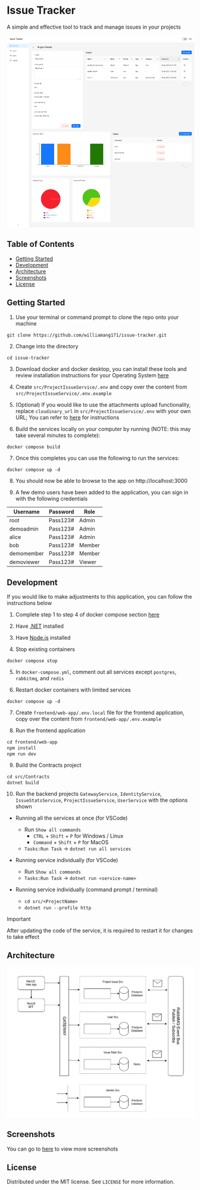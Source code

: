 # Issue Tracker

A simple and effective tool to track and manage issues in your projects

![project-details](/documentation/screenshots/project-details.png)

## Table of Contents

- [Getting Started](#getting-started)
- [Development](#development)
- [Architecture](#architecture)
- [Screenshots](#screenshots)
- [License](#license)

## Getting Started

1. Use your terminal or command prompt to clone the repo onto your machine

```
git clone https://github.com/williamang171/issue-tracker.git
```

2. Change into the directory

```
cd issue-tracker
```

3. Download docker and docker desktop, you can install these tools and review installation instructions for your Operating System [here](https://docs.docker.com/desktop/)

4. Create `src/ProjectIssueService/.env` and copy over the content from `src/ProjectIssueService/.env.example`

5. (Optional) If you would like to use the attachments upload functionality, replace `cloudinary_url` in `src/ProjectIssueService/.env` with your own URL; You can refer to [here](https://cloudinary.com/documentation/dotnet_quickstart) for instructions

6. Build the services locally on your computer by running (NOTE: this may take several minutes to complete):

```
docker compose build
```

7. Once this completes you can use the following to run the services:

```
docker compose up -d
```

8. You should now be able to browse to the app on http://localhost:3000

9. A few demo users have been added to the application, you can sign in with the following credentials

| Username   | Password | Role   |
| ---------- | -------- | ------ |
| root       | Pass123# | Admin  |
| demoadmin  | Pass123# | Admin  |
| alice      | Pass123# | Admin  |
| bob        | Pass123# | Member |
| demomember | Pass123# | Member |
| demoviewer | Pass123# | Viewer |

## Development

If you would like to make adjustments to this application, you can follow the instructions below

1. Complete step 1 to step 4 of docker compose section [here](#getting-started)

2. Have [.NET](https://dotnet.microsoft.com/en-us/download) installed

3. Have [Node.js](https://nodejs.org/en) installed

4. Stop existing containers

```
docker compose stop
```

5. In `docker-compose.yml`, comment out all services except `postgres`, `rabbitmq`, and `redis`

6. Restart docker containers with limited services

```
docker compose up -d
```

7. Create `frontend/web-app/.env.local` file for the frontend application, copy over the content from `frontend/web-app/.env.example`

8. Run the frontend application

```
cd frontend/web-app
npm install
npm run dev
```

9. Build the Contracts project

```
cd src/Contracts
dotnet build
```

10. Run the backend projects `GatewayService`, `IdentityService`, `IssueStatsService`, `ProjectIssueService`, `UserService` with the options shown

- Running all the services at once (for VSCode)

  - Run `Show all commands`
    - `CTRL` + `Shift` + `P` for Windows / Linux
    - `Command` + `Shift` + `P` for MacOS
  - `Tasks:Run Task` -> `dotnet run all services`

- Running service individually (for VSCode)

  - Run `Show all commands`
  - `Tasks:Run Task` -> `dotnet run <service-name>`

- Running service individually (command prompt / terminal)
  - `cd src/<ProjectName>`
  - `dotnet run --profile http`

> [!IMPORTANT]
> After updating the code of the service, it is required to restart it for changes to take effect

## Architecture

![architecture](/documentation/architecture/architecture.drawio.png)

## Screenshots

You can go to [here](documentation/screenshots/README.md) to view more screenshots

## License

Distributed under the MIT license. See `LICENSE` for more information.
